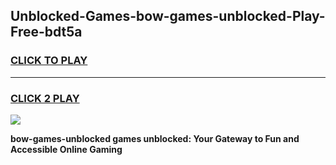 
## Unblocked-Games-bow-games-unblocked-Play-Free-bdt5a
<h3>
<a href="https://premium76.site?title=bow-games-unblocked&ref=20M">CLICK TO PLAY</a></h3>
<hr>

<h3>
<a href="https://premium76.site?title=bow-games-unblocked&ref=20M">CLICK 2 PLAY</a>
  
</h3>

<a href="https://premium76.site?title=bow-games-unblocked&ref=19M"><img src="https://clearcache.store/games.png"></a>


**bow-games-unblocked games unblocked: Your Gateway to Fun and Accessible Online Gaming**
